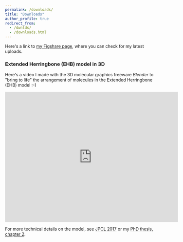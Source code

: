 ```yaml
---
permalink: /downloads/
title: "Downloads"
author_profile: true
redirect_from: 
  - /dwnlds/
  - /downloads.html
---
```



Here's a link to [my Figshare page](https://figshare.com/authors/Anna_S_Bondarenko/8700591),
where you can check for my latest uploads.


### Extended Herringbone (EHB) model in 3D

Here's a video I made with the 3D molecular graphics freeware *Blender* 
to "bring to life" the arrangement of molecules in the Extended Herringbone (EHB) model :-)

<iframe src="https://widgets.figshare.com/articles/12362261/embed?show_title=1" width="568" height="426" allowfullscreen="true" frameborder="0"></iframe>

For more technical details on the model, see [JPCL 2017](https://doi.org/10.1021/acs.jpclett.7b00967)
or my [PhD thesis, chapter 2](https://doi.org/10.33612/diss.98528598).


